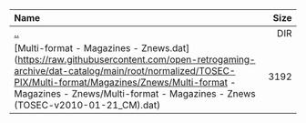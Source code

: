 |Name|Size|
|:---|---:|
|[..](../index.html)|DIR|
|[Multi-format - Magazines - Znews.dat](https://raw.githubusercontent.com/open-retrogaming-archive/dat-catalog/main/root/normalized/TOSEC-PIX/Multi-format/Magazines/Znews/Multi-format - Magazines - Znews/Multi-format - Magazines - Znews (TOSEC-v2010-01-21_CM).dat)|3192|

